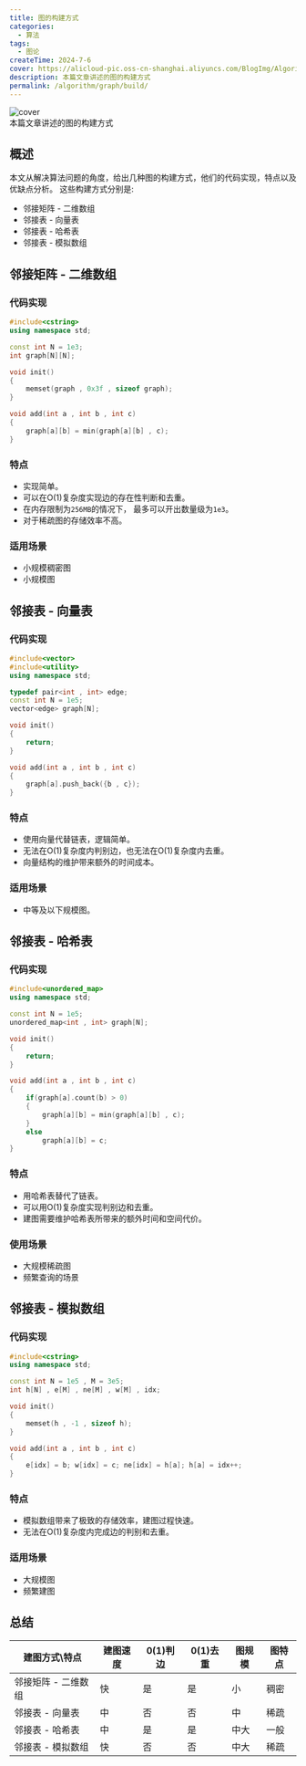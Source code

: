 ```yaml
---
title: 图的构建方式
categories:
  - 算法
tags:
  - 图论
createTime: 2024-7-6
cover: https://alicloud-pic.oss-cn-shanghai.aliyuncs.com/BlogImg/Algorithm/GraphBuild/cover.png
description: 本篇文章讲述的图的构建方式
permalink: /algorithm/graph/build/
---
```

![cover]( https://alicloud-pic.oss-cn-shanghai.aliyuncs.com/BlogImg/Algorithm/GraphBuild/cover.png)
<br> 本篇文章讲述的图的构建方式
<!-- more -->
## 概述

本文从解决算法问题的角度，给出几种图的构建方式，他们的代码实现，特点以及优缺点分析。
这些构建方式分别是:

+ 邻接矩阵 - 二维数组
+ 邻接表 - 向量表
+ 邻接表 - 哈希表
+ 邻接表 - 模拟数组

## 邻接矩阵 - 二维数组

### 代码实现

```c++
#include<cstring>
using namespace std;

const int N = 1e3;
int graph[N][N];

void init()
{
	memset(graph , 0x3f , sizeof graph);
}

void add(int a , int b , int c)
{
	graph[a][b] = min(graph[a][b] , c);
}
```

### 特点

+ 实现简单。
+ 可以在O(1)复杂度实现边的存在性判断和去重。
+ 在内存限制为`256MB`的情况下， 最多可以开出数量级为`1e3`。
+ 对于稀疏图的存储效率不高。

### 适用场景

+ 小规模稠密图
+ 小规模图

## 邻接表 - 向量表

### 代码实现

```c++
#include<vector>
#include<utility>
using namespace std;

typedef pair<int , int> edge;
const int N = 1e5;
vector<edge> graph[N];

void init()
{
	return;
}

void add(int a , int b , int c)
{
	graph[a].push_back({b , c});
}
```

### 特点

+ 使用向量代替链表，逻辑简单。
+ 无法在O(1)复杂度内判别边，也无法在O(1)复杂度内去重。
+ 向量结构的维护带来额外的时间成本。

### 适用场景

+ 中等及以下规模图。

## 邻接表 - 哈希表

### 代码实现

```c++
#include<unordered_map>
using namespace std;

const int N = 1e5;
unordered_map<int , int> graph[N];

void init()
{
	return;
}

void add(int a , int b , int c)
{
	if(graph[a].count(b) > 0)
	{
		graph[a][b] = min(graph[a][b] , c);
	}
	else
		graph[a][b] = c;
}
```

### 特点

+ 用哈希表替代了链表。
+ 可以用O(1)复杂度实现判别边和去重。
+ 建图需要维护哈希表所带来的额外时间和空间代价。

### 使用场景

+ 大规模稀疏图
+ 频繁查询的场景

## 邻接表 - 模拟数组

### 代码实现

```c++
#include<cstring>
using namespace std;

const int N = 1e5 , M = 3e5;
int h[N] , e[M] , ne[M] , w[M] , idx;

void init()
{
	memset(h , -1 , sizeof h);
}

void add(int a , int b , int c)
{
	e[idx] = b; w[idx] = c; ne[idx] = h[a]; h[a] = idx++;
}

```

### 特点

+ 模拟数组带来了极致的存储效率，建图过程快速。
+ 无法在O(1)复杂度内完成边的判别和去重。

### 适用场景

+ 大规模图
+ 频繁建图

## 总结

| 建图方式\特点     | 建图速度 | 0(1)判边 | 0(1)去重 | 图规模 | 图特点 |
| ----------- | ---- | ------ | ------ | --- | --- |
| 邻接矩阵 - 二维数组 | 快    | 是      | 是      | 小   | 稠密  |
| 邻接表 - 向量表   | 中    | 否      | 否      | 中   | 稀疏  |
| 邻接表 - 哈希表   | 中    | 是      | 是      | 中大  | 一般  |
| 邻接表 - 模拟数组  | 快    | 否      | 否      | 中大  | 稀疏  |
